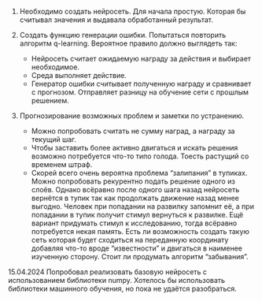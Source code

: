 1. Необходимо создать нейросеть. Для начала простую. Которая бы считывал значения и выдавала обработанный результат.
2. Создать функцию генерации ошибки. Попытаться повторить алгоритм q-learning. Вероятное правило должно выглядеть так: 

    * Нейросеть считает ожидаемую награду за действия и выбирает необходимое. 
    * Среда выполняет действие.
    * Генератор ошибки считывает полученную награду и сравнивает с прогнозом. Отправляет разницу на обучение сети с прошлым решением.

3. Прогнозирование возможных проблем и заметки по устранению.
    * Можно попробовать считать не сумму наград, а награду за текущий шаг.
    * Чтобы заставить более активно двигаться и искать решения возможно потребуется что-то типо голода. Тоесть растущий со временем штраф.
    * Скорей всего очень вероятна проблема “залипания” в тупиках. Можно попробовать рекурентно подать решение одного из слоёв. Однако всёравно после одного шага назад нейросеть вернётся в тупик так как продолжать движение назад менее выгодно. Человек при попадании на развилку запомнит её, а при попадании в тупик получит стимул вернуться к развилке. Ещё вариант придумать стимул к исследованию, тогда всёравно потребуется некая память. Есть ли возможность создать такую сеть которая будет сходиться на переданную координату добавляя что-то вроде “известности” и двигаться в наименее изученную сторону. Стоит ли продумать алгоритм “забывания”.

15.04.2024
    Попробовал реализовать базовую нейросеть с использованием библиотеки numpy. Хотелось бы использовать библиотеки машинного обучения, но пока не удаётся разобраться.
